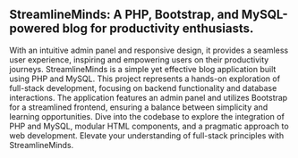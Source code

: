 ## StreamlineMinds: A PHP, Bootstrap, and MySQL-powered blog for productivity enthusiasts. 
With an intuitive admin panel and responsive design, it provides a seamless user experience, inspiring and empowering users on their productivity journeys. StreamlineMinds is a simple yet effective blog application built using PHP and MySQL. This project represents a hands-on exploration of full-stack development, focusing on backend functionality and database interactions. The application features an admin panel and utilizes Bootstrap for a streamlined frontend, ensuring a balance between simplicity and learning opportunities. Dive into the codebase to explore the integration of PHP and MySQL, modular HTML components, and a pragmatic approach to web development. Elevate your understanding of full-stack principles with StreamlineMinds.





